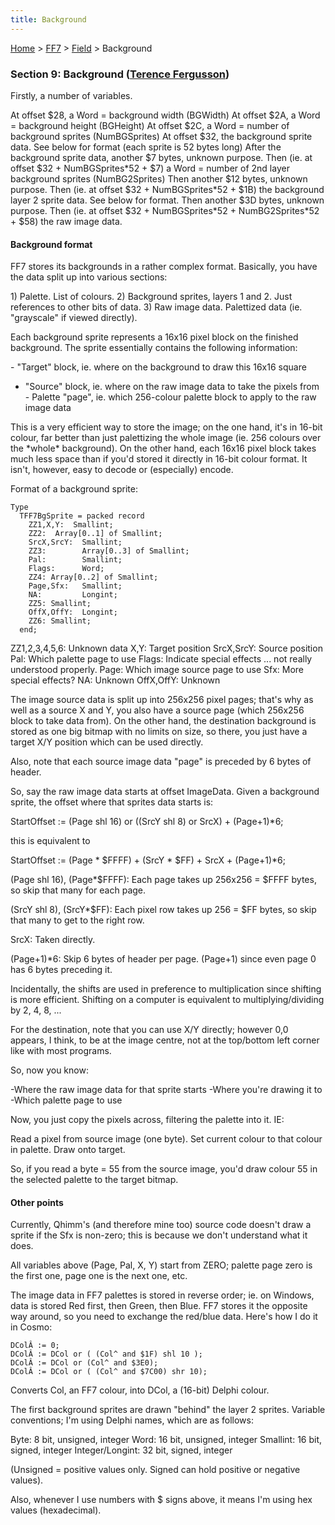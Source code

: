 ```yaml
---
title: Background
---
```


[Home](Main%20Page.md) > [FF7](FF7.md) > [Field](FF7/Field.md) > Background

### Section 9: Background ([Terence Fergusson][])

Firstly, a number of variables.

At offset $28, a Word = background width (BGWidth) At offset $2A, a Word
= background height (BGHeight) At offset $2C, a Word = number of
background sprites (NumBGSprites) At offset $32, the background sprite
data. See below for format (each sprite is 52 bytes long) After the
background sprite data, another $7 bytes, unknown purpose. Then (ie. at
offset $32 + NumBGSprites\*52 + $7) a Word = number of 2nd layer
background sprites (NumBG2Sprites) Then another $12 bytes, unknown
purpose. Then (ie. at offset $32 + NumBGSprites\*52 + $1B) the
background layer 2 sprite data. See below for format. Then another $3D
bytes, unknown purpose. Then (ie. at offset $32 + NumBGSprites\*52 +
NumBG2Sprites\*52 + $58) the raw image data.

#### Background format

FF7 stores its backgrounds in a rather complex format. Basically, you
have the data split up into various sections:

1\) Palette. List of colours. 2) Background sprites, layers 1 and 2.
Just references to other bits of data. 3) Raw image data. Palettized
data (ie. "grayscale" if viewed directly).

Each background sprite represents a 16x16 pixel block on the finished
background. The sprite essentially contains the following information:

\- "Target" block, ie. where on the background to draw this 16x16 square
- "Source" block, ie. where on the raw image data to take the pixels
from - Palette "page", ie. which 256-colour palette block to apply to
the raw image data

This is a very efficient way to store the image; on the one hand, it's
in 16-bit colour, far better than just palettizing the whole image (ie.
256 colours over the \*whole\* background). On the other hand, each
16x16 pixel block takes much less space than if you'd stored it directly
in 16-bit colour format. It isn't, however, easy to decode or
(especially) encode.

Format of a background sprite:

`Type`  
`  TFF7BgSprite = packed record`  
`    ZZ1,X,Y:  Smallint;`  
`    ZZ2:  Array[0..1] of Smallint;`  
`    SrcX,SrcY:  Smallint;`  
`    ZZ3:        Array[0..3] of Smallint;`  
`    Pal:        Smallint;`  
`    Flags:      Word;`  
`    ZZ4: Array[0..2] of Smallint;`  
`    Page,Sfx:   Smallint;`  
`    NA:         Longint;`  
`    ZZ5: Smallint;`  
`    OffX,OffY:  Longint;`  
`    ZZ6: Smallint;`  
`  end;`

ZZ1,2,3,4,5,6: Unknown data X,Y: Target position SrcX,SrcY: Source
position Pal: Which palette page to use Flags: Indicate special effects
... not really understood properly. Page: Which image source page to use
Sfx: More special effects? NA: Unknown OffX,OffY: Unknown

The image source data is split up into 256x256 pixel pages; that's why
as well as a source X and Y, you also have a source page (which 256x256
block to take data from). On the other hand, the destination background
is stored as one big bitmap with no limits on size, so there, you just
have a target X/Y position which can be used directly.

Also, note that each source image data "page" is preceded by 6 bytes of
header.

So, say the raw image data starts at offset ImageData. Given a
background sprite, the offset where that sprites data starts is:

StartOffset := (Page shl 16) or ((SrcY shl 8) or SrcX) + (Page+1)\*6;

this is equivalent to

StartOffset := (Page \* $FFFF) + (SrcY \* $FF) + SrcX + (Page+1)\*6;

(Page shl 16), (Page\*$FFFF): Each page takes up 256x256 = $FFFF bytes,
so skip that many for each page.

(SrcY shl 8), (SrcY\*$FF): Each pixel row takes up 256 = $FF bytes, so
skip that many to get to the right row.

SrcX: Taken directly.

(Page+1)\*6: Skip 6 bytes of header per page. (Page+1) since even page 0
has 6 bytes preceding it.

Incidentally, the shifts are used in preference to multiplication since
shifting is more efficient. Shifting on a computer is equivalent to
multiplying/dividing by 2, 4, 8, ...

For the destination, note that you can use X/Y directly; however 0,0
appears, I think, to be at the image centre, not at the top/bottom left
corner like with most programs.

So, now you know:

-Where the raw image data for that sprite starts -Where you're drawing
it to -Which palette page to use

Now, you just copy the pixels across, filtering the palette into it. IE:

Read a pixel from source image (one byte). Set current colour to that
colour in palette. Draw onto target.

So, if you read a byte = 55 from the source image, you'd draw colour 55
in the selected palette to the target bitmap.

#### Other points

Currently, Qhimm's (and therefore mine too) source code doesn't draw a
sprite if the Sfx is non-zero; this is because we don't understand what
it does.

All variables above (Page, Pal, X, Y) start from ZERO; palette page zero
is the first one, page one is the next one, etc.

The image data in FF7 palettes is stored in reverse order; ie. on
Windows, data is stored Red first, then Green, then Blue. FF7 stores it
the opposite way around, so you need to exchange the red/blue data.
Here's how I do it in Cosmo:

`DColÂ := 0;`  
`DColÂ := DCol or ( (Col^ and $1F) shl 10 );`  
`DColÂ := DCol or (Col^ and $3E0);`  
`DColÂ := DCol or ( (Col^ and $7C00) shr 10);`

Converts Col, an FF7 colour, into DCol, a (16-bit) Delphi colour.

The first background sprites are drawn "behind" the layer 2 sprites.
Variable conventions; I'm using Delphi names, which are as follows:

Byte: 8 bit, unsigned, integer Word: 16 bit, unsigned, integer Smallint:
16 bit, signed, integer Integer/Longint: 32 bit, signed, integer

(Unsigned = positive values only. Signed can hold positive or negative
values).

Also, whenever I use numbers with $ signs above, it means I'm using hex
values (hexadecimal).

  [Terence Fergusson]: ../../User:Terence%20Fergusson.md "wikilink"
